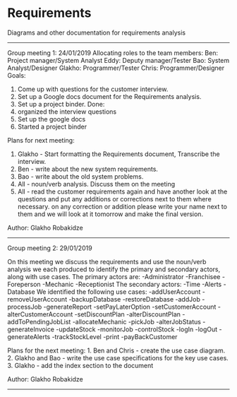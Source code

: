 # Requirements
Diagrams and other documentation for requirements analysis

______________________________________________________________
Group meeting 1: 24/01/2019
Allocating roles to the team members:
  Ben: Project manager/System Analyst
  Eddy: Deputy manager/Tester
  Bao: System Analyst/Designer
  Glakho: Programmer/Tester
  Chris: Programmer/Designer
Goals:
  1. Come up with questions for the customer interview.
  2. Set up a Google docs document for the Requirements analysis.
  3. Set up a project binder.
Done:
  1. organized the interview questions
  2. Set up the google docs
  3. Started a project binder

Plans for next meeting:
  1. Glakho - Start formatting the Requirements document, Transcribe the interview.
  2. Ben - write about the new system requirements.
  3. Bao - write about the old system problems.
  4. All - noun/verb analysis. Discuss them on the meeting
  5. All - read the customer requirements again and have another look at the questions and put any additions or corrections next to them where necessary.
  on any correction or addition please write your name next to them and we will look at it tomorrow and make the final version.

Author: Glakho Robakidze
______________________________________________________________
Group meeting 2: 29/01/2019

On this meeting we discuss the requirements and use the noun/verb analysis we each produced to identify the primary and secondary actors, along with use cases.
The primary actors are:
  -Administrator
  -Franchisee
  -Foreperson
  -Mechanic
  -Receptionist
The secondary actors:
  -Time
  -Alerts
  -Database
We identified the following use cases:
  -addUserAccount
  -removeUserAccount
  -backupDatabase
  -restoreDatabase
  -addJob
  -processJob
  -generateReport
  -setPayLaterOption
  -setCustomerAccount
  -alterCustomerAccount
  -setDiscountPlan
  -alterDiscountPlan
  -addToPendingJobList
  -allocateMechanic
  -pickJob
  -alterJobStatus
  -generateInvoice
  -updateStock
  -monitorJob
  -controlStock
  -logIn
  -logOut
  -generateAlerts
  -trackStockLevel
  -print
  -payBackCustomer


  Plans for the next meeting:
    1. Ben and Chris - create the use case diagram.
    2. Glakho and Bao - write the use case specifications for the key use cases.
    3. Glakho - add the index section to the document

  Author: Glakho Robakidze
  ______________________________________________________________
